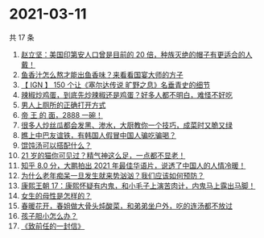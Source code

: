 # 2021-03-11

共 17 条

<!-- BEGIN ZHIHUVIDEO -->
<!-- 最后更新时间 Thu Mar 11 2021 06:09:42 GMT+0800 (China Standard Time) -->
1. [赵立坚：美国印第安人口曾是目前的 20 倍，种族灭绝的帽子有更适合的人戴！](https://www.zhihu.com/zvideo/1353034746524610560)
1. [鱼香汁怎么熬才能出鱼香味？来看看国宴大师的方子](https://www.zhihu.com/zvideo/1353010822831132673)
1. [【 IGN 】 150 个让《塞尔达传说 旷野之息》名垂青史的细节](https://www.zhihu.com/zvideo/1352927378948202496)
1. [辣椒炒鸡蛋，到底先炒辣椒还是鸡蛋？好多人都不明白，难怪不好吃](https://www.zhihu.com/zvideo/1352911351174520832)
1. [男人上厕所的正确打开方式](https://www.zhihu.com/zvideo/1353067962195095552)
1. [帝 王 的 面，2888 一碗！](https://www.zhihu.com/zvideo/1353010867102019584)
1. [很多人炒丝瓜都会发黑、渗水，大厨教你一个技巧，成菜时又脆又绿](https://www.zhihu.com/zvideo/1352733186410192896)
1. [瞧上中巴友谊铁，有韩国人假冒中国人骗吃骗喝？](https://www.zhihu.com/zvideo/1352999265740922880)
1. [馄饨汤可以搭配什么？](https://www.zhihu.com/zvideo/1353077714627330048)
1. [21 岁的猫你可见过？精气神这么足，一点都不显老！](https://www.zhihu.com/zvideo/1352983447628042241)
1. [知乎 8.0 分，大鹏拍出 2021 年最佳华语片，说透了中国人的人情冷暖！](https://www.zhihu.com/zvideo/1352928608906797056)
1. [为什么老年痴呆一旦发生就来势汹汹？我们应该如何预防？](https://www.zhihu.com/zvideo/1352928717145014273)
1. [康熙王朝 17：康熙怀疑有内鬼，和小毛子上演苦肉计，内鬼马上露出马脚！](https://www.zhihu.com/zvideo/1353041562574770176)
1. [女生的母性是怎样的？](https://www.zhihu.com/zvideo/1353065269129142274)
1. [春暖花开，春姐做大骨头炖酸菜，和弟弟坐户外，吃的连汤都不放过](https://www.zhihu.com/zvideo/1352918053840207872)
1. [孩子胆小怎么办？](https://www.zhihu.com/zvideo/1352680318982397953)
1. [《致前任的一封信》](https://www.zhihu.com/zvideo/1352621847650013185)
<!-- END ZHIHUVIDEO -->
